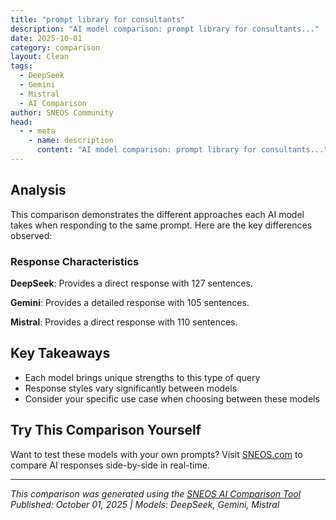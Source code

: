 ```yaml
---
title: "prompt library for consultants"
description: "AI model comparison: prompt library for consultants..."
date: 2025-10-01
category: comparison
layout: Clean
tags:
  - DeepSeek
  - Gemini
  - Mistral
  - AI Comparison
author: SNEOS Community
head:
  - - meta
    - name: description
      content: "AI model comparison: prompt library for consultants..."
---
```


<ChatComparison
  title="prompt library for consultants"
  prompt="prompt library for consultants"
  :responses='{"DeepSeek": "Of course. Here is a comprehensive prompt library for consultants, designed to be a living toolkit for various stages of a consulting engagement.\n\nThis library is structured around the core workflows of a consultant and is designed to be used with AI language models (like ChatGPT, Claude, etc.) to dramatically improve efficiency, creativity, and quality of output.\n\n---\n\n### **How to Use This Library**\n\n1. **Copy and Paste:** Select the prompt that fits your need.\n2. **Customize the Placeholders:** Replace text in \u0060[brackets]\u0060 with your specific context.\n3. **Refine the Output:** Use the AI\u0027s response as a first draft, a brainstorming partner, or a structuring tool. *You* are the expert; the AI is your assistant.\n\n---\n\n### **1. Discovery \u0026 Client Onboarding**\n\n**Goal:** Understand the client\u0027s world, define the problem, and set the engagement up for success.\n\n* **Stakeholder Interview Questions**\n \u003E \u0022Act as a senior management consultant. Generate a list of 10-15 insightful, open-ended questions for interviewing a C-level executive (the [CEO/CFO/COO]) at a [Client Industry, e.g., manufacturing] company. The goal is to understand their strategic priorities, the root causes behind [Specific Problem, e.g., declining customer retention], and their definition of success for our project. Focus on questions that uncover underlying challenges, not just symptoms.\u0022\n\n* **Project Scope Clarification**\n \u003E \u0022I am drafting a Statement of Work (SOW) for a client. Based on the following project description, help me define clear, specific, and measurable objectives and key deliverables. **Project Description:** [Paste your project description here]. Please structure the output with sections for \u0027Project Objectives\u0027 (SMART format) and \u0027Key Deliverables\u0027.\u0022\n\n* **Initial Hypothesis Generation**\n \u003E \u0022Based on the following client situation, generate 3-5 initial hypotheses for the root cause of [Specific Problem]. **Situation:** [Company] in [Industry] is experiencing [Problem Symptom, e.g., a 15% increase in customer churn] despite [Context, e.g., a recent product expansion]. Consider hypotheses related to operations, market positioning, and customer experience.\u0022\n\n---\n\n### **2. Research \u0026 Analysis**\n\n**Goal:** Gather data, analyze it effectively, and uncover key insights.\n\n* **Competitive Landscape Analysis**\n \u003E \u0022Conduct a high-level competitive analysis for [Your Client\u0027s Company] in the [Industry] space. Identify the top 3 direct competitors and 2 potential disruptive entrants. For each, summarize their value proposition, key strengths, and likely weaknesses. Present the findings in a concise table.\u0022\n\n* **Market Sizing (Top-Down \u0026 Bottom-Up)**\n \u003E \u0022Act as a strategy consultant. Estimate the total addressable market (TAM) for [Product/Service] in [Region/Country]. Please outline both a top-down approach (using a known macro statistic) and a bottom-up approach (using assumed unit economics). State your key assumptions for each method.\u0022\n\n* **SWOT Analysis**\n \u003E \u0022Perform a SWOT analysis for [Company Name]. **Context:** They are a [Company Type] facing [Key Challenge]. Their key advantage is [Key Advantage]. Consider recent trends in [Relevant Trend, e.g., remote work, AI, sustainability]. Present the analysis in a clear four-quadrant format.\u0022\n\n* **Financial Data Interpretation**\n \u003E \u0022I have the following financial data for my client. Please identify the 3 most significant trends or red flags from this income statement and balance sheet data. **Data:** [Paste key financial data or ratios]. For each trend, suggest a potential business question we should investigate further.\u0022\n\n---\n\n### **3. Strategy \u0026 Problem-Solving**\n\n**Goal:** Develop robust strategies, frameworks, and solutions.\n\n* **Issue Tree / MECE Breakdown**\n \u003E \u0022Create a MECE (Mutually Exclusive, Collectively Exhaustive) issue tree to break down the core problem: \u0027[State the core problem clearly, e.g., Profitability has declined by 20% over the last two years].\u0027 The first branch should split into \u0027Revenue\u0027 and \u0027Costs\u0027. Please drill down one more level for each branch.\u0022\n\n* **Business Model Canvas**\n \u003E \u0022Populate a Business Model Canvas for a hypothetical company in the [Industry] that operates on a [Model, e.g., subscription/SaaS] model. Focus on the key partnerships and cost structure that would be most critical for success.\u0022\n\n* **Strategic Options Generation**\n \u003E \u0022Our client, [Client Description], needs to achieve [Strategic Goal, e.g., enter a new geographic market]. Generate 3 distinct strategic options for them. Label them as \u0027Option A: [Aggressive/High-Risk]\u0027, \u0027Option B: [Balanced/Moderate-Risk]\u0027, and \u0027Option C: [Conservative/Low-Risk]\u0027. For each, briefly list the pros and cons.\u0022\n\n* **Decision-Matrix / Prioritization Framework**\n \u003E \u0022We need to prioritize a list of potential initiatives. Create a decision-making framework using a 2x2 matrix. The X-axis should be \u0027Impact on Strategic Goal\u0027 (Low to High) and the Y-axis should be \u0027Ease of Implementation\u0027 (Difficult to Easy). Where would you place the following initiatives? **Initiatives:** [List 5-7 initiatives].\u0022\n\n---\n\n### **4. Communication \u0026 Storytelling**\n\n**Goal:** Communicate complex ideas simply and persuasively.\n\n* **Executive Summary Draft**\n \u003E \u0022Draft a one-paragraph executive summary for a consulting presentation to the board of [Client Company]. The core message is that they must [Key Recommendation] to address [Core Problem], which will lead to [Expected Benefit/Quantified Impact]. The tone should be confident and persuasive.\u0022\n\n* **Slide Deck Outline (The Pyramid Principle)**\n \u003E \u0022Outline the narrative flow for a 10-slide client presentation based on the Pyramid Principle. The overarching answer is [Main Recommendation]. The key supporting arguments are [Argument 1], [Argument 2], and [Argument 3]. Suggest a headline for each slide that follows a logical, compelling story.\u0022\n\n* **Email to Client (Sensitive Topic)**\n \u003E \u0022Write a professional yet firm email to a client stakeholder, [Stakeholder Name]. The purpose is to inform them that a key project milestone is at risk due to a delay on their end in providing [Specific Data/Access]. The tone should be collaborative, not accusatory, but clearly state the impact of the delay and request a specific action by a specific date.\u0022\n\n* **Simplifying a Complex Concept**\n \u003E \u0022Explain the concept of [Complex Concept, e.g., \u0027Blockchain\u0027 or \u0027Zero-Based Budgeting\u0027] as if you were talking to a smart 12-year-old. Use a simple analogy and avoid jargon.\u0022\n\n---\n\n### **5. Operational Excellence \u0026 Project Management**\n\n**Goal:** Manage the engagement and internal team effectively.\n\n* **Project Plan / Workstream Structure**\n \u003E \u0022Create a high-level project plan for a [6-week] consulting engagement to solve [Problem Statement]. Break it down into 4-5 key phases or workstreams. For each phase, list the key activities and the primary output/deliverable.\u0022\n\n* **Meeting Agenda**\n \u003E \u0022Generate a detailed 60-minute meeting agenda for a project kickoff call. The attendees include both the client team and our internal consulting team. The goal is to align on objectives, roles, and next steps. Include time allocations for each topic.\u0022\n\n* **Risk Mitigation Plan**\n \u003E \u0022Identify the top 5 potential risks for a consulting project where [Specific Challenge, e.g., data quality from the client is a known issue]. For each risk, propose a concrete mitigation strategy and a contingency plan.\u0022\n\n* **Stakeholder Communication Plan**\n \u003E \u0022Develop a stakeholder communication plan for a project that will significantly impact [Department Name, e.g., the sales team]. Identify the key stakeholder groups, their primary concerns, the key message for each, the best channel for communication, and the communication frequency.\u0022\n\n---\n\n### **6. Personal \u0026 Firm Development**\n\n**Goal:** Enhance your own skills and contribute to your firm\u0027s knowledge.\n\n* **Proposal Template Creation**\n \u003E \u0022Create a structured outline for a consulting proposal. It should include sections for: Executive Summary, Understanding of the Problem, Proposed Approach/Methodology, Project Timeline, Team Bios, Fees and Pricing, and Next Steps.\u0022\n\n* **Developing a Thought Leadership Angle**\n \u003E \u0022Brainstorm 5 compelling thought leadership article topics for a consulting firm specializing in [Your Niche, e.g., digital transformation in retail]. The topics should be provocative, relevant to C-suite executives, and highlight the firm\u0027s expertise.\u0022\n\n* **Training Module Outline**\n \u003E \u0022Outline a 90-minute internal training module on [Specific Skill, e.g., \u0027Advanced Data Visualization in PowerPoint\u0027] for junior consultants. The outline should include learning objectives, a 10-minute interactive exercise, and key takeaways.\u0022\n\n* **Performance Self-Review**\n \u003E \u0022I need to write my annual self-review. Help me brainstorm and articulate my accomplishments using the STAR method (Situation, Task, Action, Result). Focus on my role as a consultant on projects related to [Mention 1-2 project types]. Generate 3-5 bullet point ideas.\u0022\n\n---\n\n### **Pro-Tips for Power Users**\n\n* **Chain Prompts:** Use the output of one prompt as the input for another (e.g., use the \u0022Initial Hypothesis\u0022 output to feed the \u0022Issue Tree\u0022 prompt).\n* **Assign a Persona:** Start prompts with \u0022Act as a [BCG Partner / Change Management Expert / Data Scientist]\u0022 to steer the tone and depth of the", "Gemini": "## Prompt Library for Consultants\n\nThis is a library of prompts categorized by consulting task. Use these prompts as a starting point and customize them to your specific needs, client, and context.\n\n**I. Discovery \u0026 Assessment:**\n\n* **Problem Definition:**\n * \u0022Help me define the core problem my client, [Client Name], is facing. They believe it\u0027s [Client\u0027s Perceived Problem], but I suspect it\u0027s deeper than that. Considering factors like [Factor 1], [Factor 2], and [Factor 3], what is the underlying issue?\u0022\n * \u0022Using the information I\u0027ve gathered from [Source 1] and [Source 2] about [Client Name], identify the key challenges hindering their growth/profitability/efficiency.\u0022\n * \u0022Given the symptoms [Symptom 1], [Symptom 2], and [Symptom 3], what are the potential root causes of the problem at [Client Name]?\u0022\n* **Stakeholder Analysis:**\n * \u0022Identify the key stakeholders at [Client Name] who are affected by [Problem Area]. For each stakeholder, list their potential interests, influence, and level of resistance/support for change.\u0022\n * \u0022Develop a stakeholder map for [Client Name] related to [Project Name]. Include categories such as: Champions, Supporters, Neutrals, Resistors, and Blockers. Explain your reasoning for each placement.\u0022\n * \u0022Based on this document [Paste Document Content/Link], who are the key stakeholders and what are their likely priorities and concerns related to [Issue]?\u0022\n* **Competitive Analysis:**\n * \u0022Analyze the competitive landscape for [Client Name] in the [Industry] market. Focus on [Competitor 1], [Competitor 2], and [Competitor 3]. What are their strengths, weaknesses, opportunities, and threats (SWOT) compared to [Client Name]?\u0022\n * \u0022Benchmark [Client Name]\u0027s performance in [Specific Metric] against industry best practices and competitors. What are the key takeaways and recommendations?\u0022\n * \u0022What are the key trends and disruptive forces shaping the [Industry] market, and how will they impact [Client Name]\u0027s competitive position?\u0022\n* **Data Analysis \u0026 Interpretation:**\n * \u0022Interpret the following data [Paste Data/Link to Data]. What are the key insights and trends?\u0022\n * \u0022Given this dataset related to [Data Subject], identify any correlations between [Variable 1] and [Variable 2]. Are these correlations statistically significant?\u0022\n * \u0022Based on this analysis of [Client Name]\u0027s customer data, segment their customer base into meaningful groups based on [Criteria].\u0022\n* **Process Mapping:**\n * \u0022Describe the current state process for [Client Name] in [Process Area]. Identify any bottlenecks, inefficiencies, or areas for improvement.\u0022\n * \u0022Based on this description of the current process [Paste Process Description], create a visual flowchart highlighting the key steps, decision points, and handoffs.\u0022\n * \u0022Compare the current state process of [Client Name] in [Process Area] with industry best practices. Where are the gaps?\u0022\n\n**II. Strategy Development:**\n\n* **Goal Setting:**\n * \u0022Help me define SMART (Specific, Measurable, Achievable, Relevant, Time-bound) goals for [Client Name] in relation to [Objective].\u0022\n * \u0022Based on the current state assessment, what are the most ambitious yet realistic goals that [Client Name] can achieve in [Timeframe]?\u0022\n * \u0022Develop a set of key performance indicators (KPIs) to track the progress of [Client Name]\u0027s [Project Name].\u0022\n* **Strategic Options:**\n * \u0022Based on this SWOT analysis of [Client Name], what are the potential strategic options they should consider?\u0022\n * \u0022Evaluate the pros and cons of [Strategic Option 1], [Strategic Option 2], and [Strategic Option 3] for [Client Name], considering their resources and market position.\u0022\n * \u0022Generate a list of innovative strategies that [Client Name] could pursue to achieve [Goal] in the [Industry] market.\u0022\n* **Implementation Planning:**\n * \u0022Develop a detailed implementation plan for [Strategic Initiative] at [Client Name]. Include key tasks, timelines, responsibilities, and resource requirements.\u0022\n * \u0022Identify potential risks and challenges associated with implementing [Strategic Initiative] and develop mitigation strategies.\u0022\n * \u0022Create a communication plan to ensure effective communication and engagement with stakeholders throughout the implementation of [Strategic Initiative].\u0022\n* **Change Management:**\n * \u0022Develop a change management strategy to support the successful implementation of [Change Initiative] at [Client Name].\u0022\n * \u0022Identify potential sources of resistance to [Change Initiative] and develop strategies to address them.\u0022\n * \u0022Create a training plan to equip employees at [Client Name] with the skills and knowledge needed to adapt to the new [Process/System/Technology].\u0022\n* **Financial Modeling:**\n * \u0022Create a financial model to project the potential ROI of [Strategic Initiative] for [Client Name].\u0022\n * \u0022Perform a sensitivity analysis to assess the impact of different variables on the financial performance of [Strategic Initiative].\u0022\n * \u0022Compare the financial implications of [Strategic Option 1] and [Strategic Option 2] for [Client Name].\u0022\n\n**III. Implementation \u0026 Execution:**\n\n* **Project Management:**\n * \u0022Create a project timeline and Gantt chart for [Project Name], including key milestones, dependencies, and resource allocation.\u0022\n * \u0022Develop a risk management plan for [Project Name], identifying potential risks and developing mitigation strategies.\u0022\n * \u0022Establish a project communication plan to ensure effective communication and collaboration among team members and stakeholders.\u0022\n* **Process Optimization:**\n * \u0022Design a future state process for [Client Name] in [Process Area] that eliminates bottlenecks, reduces inefficiencies, and improves overall performance.\u0022\n * \u0022Identify opportunities to automate tasks in the [Process Area] to improve efficiency and reduce costs.\u0022\n * \u0022Develop standard operating procedures (SOPs) for the key steps in the [Process Area] to ensure consistency and quality.\u0022\n* **Technology Implementation:**\n * \u0022Develop a technology roadmap for [Client Name] to guide their investments in technology over the next [Timeframe].\u0022\n * \u0022Evaluate different technology solutions for [Business Need] and recommend the best option for [Client Name] based on their specific requirements.\u0022\n * \u0022Develop a data migration plan to ensure a smooth transition to the new [System/Platform].\u0022\n* **Training \u0026 Development:**\n * \u0022Design a training program to equip employees at [Client Name] with the skills and knowledge needed to perform their jobs effectively.\u0022\n * \u0022Develop training materials, including presentations, handouts, and online modules, to support the training program.\u0022\n * \u0022Evaluate the effectiveness of the training program and make recommendations for improvement.\u0022\n* **Performance Monitoring \u0026 Reporting:**\n * \u0022Establish a system to track and monitor the performance of [Key Metric] at [Client Name].\u0022\n * \u0022Develop a reporting dashboard to provide stakeholders with real-time visibility into the performance of [Project/Process/Initiative].\u0022\n * \u0022Analyze performance data and identify areas for improvement.\u0022\n\n**IV. Communication \u0026 Presentation:**\n\n* **Executive Summaries:**\n * \u0022Write an executive summary for a report on [Topic] for [Client Name]\u0027s C-suite, highlighting key findings and recommendations.\u0022\n * \u0022Summarize the key takeaways from this [Document/Meeting] in a concise and impactful way for senior management.\u0022\n* **Presentation Development:**\n * \u0022Create a compelling presentation to communicate the findings and recommendations of the [Project] to [Audience].\u0022\n * \u0022Design visually appealing slides to present the data in a clear and engaging manner.\u0022\n * \u0022Develop talking points to support the presentation and ensure a consistent message.\u0022\n* **Report Writing:**\n * \u0022Write a comprehensive report on [Topic] for [Client Name], including an executive summary, methodology, findings, and recommendations.\u0022\n * \u0022Structure the report logically and use clear and concise language to ensure readability.\u0022\n * \u0022Use visuals, such as charts and graphs, to illustrate key findings and insights.\u0022\n* **Client Communication:**\n * \u0022Draft an email to [Client Contact] to update them on the progress of [Project].\u0022\n * \u0022Prepare a script for a phone call with [Client Contact] to discuss [Topic].\u0022\n * \u0022Develop a communication plan to keep stakeholders informed about the progress of [Project] and address any concerns.\u0022\n* **Storytelling:**\n * \u0022Develop a compelling narrative that illustrates the problem [Client Name] is facing and the impact of the proposed solution.\u0022\n * \u0022Use storytelling techniques to engage the audience and make the message more memorable.\u0022\n\n**V. Specialized Areas (Examples - expand as needed):**\n\n* **Digital Transformation:**\n * \u0022Assess [Client Name]\u0027s current digital maturity and identify opportunities to leverage technology to improve their business processes.\u0022\n * \u0022Develop a digital transformation roadmap for [Client Name], outlining the key initiatives and investments required to achieve their digital goals.\u0022\n* **Sustainability Consulting:**\n * \u0022Assess [Client Name]\u0027s current environmental footprint and identify opportunities to reduce their impact on the environment.\u0022\n * \u0022Develop a sustainability strategy for [Client Name], outlining their goals, targets, and initiatives for improving their environmental performance.\u0022\n* **Supply Chain Optimization:**\n * \u0022Analyze [Client Name]\u0027s supply chain and identify opportunities to reduce costs, improve efficiency, and enhance resilience.\u0022\n * \u0022Develop a supply chain optimization plan for [Client Name], outlining the key initiatives and investments required to achieve their supply chain goals.\u0022\n* **Human Capital Management:**\n * \u0022Assess [Client Name]\u0027s current HR practices and identify opportunities to improve employee engagement, retention, and performance.\u0022\n * \u0022Develop a talent management strategy for [Client Name], outlining their goals, targets, and initiatives for attracting, developing, and retaining top talent.\u0022\n\n**VI. General Purpose Prompts:**\n\n* \u0022What are the key considerations when [Performing Specific Task in Consulting]?\u0022\n* \u0022What are the potential pitfalls to avoid when [Performing Specific Task in Consulting]?\u0022\n* \u0022What are some best practices for [Specific Consulting Skill]? Give concrete examples.\u0022\n* \u0022Explain [Consulting Concept] in a way that a non-expert can understand.\u0022\n* \u0022Provide a checklist for [Consulting Task].\u0022\n* \u0022Compare and contrast [Consulting Approach 1] with [Consulting Approach 2].\u0022\n\n**Tips for Using These Prompts:**\n\n* **Be Specific:** The more specific your prompt, the better the results. Provide as much context as possible.\n* **Iterate:** Don\u0027t be afraid to refine your prompt based on the initial responses.\n* **Combine Prompts:** Use multiple prompts in sequence to build a more complete picture.\n* **Tailor to Your Style:** Adjust the language and tone of the prompts to match your preferred communication style.\n* **Critically Evaluate the Output:** Always review the output carefully and verify its accuracy before using it in your work.\n* **Add \u0022as a consultant\u0022 to the end:** Sometimes adding \u0022as a consultant\u0022 or \u0022for a consulting project\u0022 to the end can improve the relevance of the response. For example: \u0022Develop a digital transformation roadmap for [Client Name], outlining the key initiatives and investments required to achieve their digital goals, as a consultant.\u0022\n\nThis library is a starting point. Experiment with different prompts and refine them to meet your specific needs. Good luck!\n", "Mistral": "Certainly! As a consultant, having a library of prompts can be incredibly useful for guiding discussions, brainstorming sessions, and problem-solving. Here are some categories of prompts that can be helpful:\n\n### 1. **Client Discovery**\n- **Understanding the Client:**\n - What are the primary goals of your organization?\n - What challenges are you currently facing?\n - What are your key performance indicators (KPIs)?\n - How do you measure success?\n\n- **Stakeholder Analysis:**\n - Who are the key stakeholders in your organization?\n - What are their roles and responsibilities?\n - How do they influence decision-making?\n\n### 2. **Problem Identification**\n- **Issue Clarification:**\n - Can you describe the problem in detail?\n - What are the symptoms of the problem?\n - What are the root causes of the problem?\n\n- **Impact Assessment:**\n - How does this problem affect your operations?\n - What are the financial implications?\n - How does it impact your customers or clients?\n\n### 3. **Solution Development**\n- **Brainstorming:**\n - What are some potential solutions to this problem?\n - What are the pros and cons of each solution?\n - How feasible is each solution?\n\n- **Innovation:**\n - Are there any innovative approaches we haven\u0027t considered?\n - How can we think outside the box?\n - What are some best practices in the industry?\n\n### 4. **Implementation Planning**\n- **Resource Allocation:**\n - What resources are needed to implement the solution?\n - Who will be responsible for each part of the implementation?\n - What is the timeline for implementation?\n\n- **Risk Management:**\n - What are the potential risks associated with this solution?\n - How can we mitigate these risks?\n - What is the contingency plan?\n\n### 5. **Performance Monitoring**\n- **Metrics and KPIs:**\n - How will we measure the success of the solution?\n - What metrics will we use to track progress?\n - How often will we review these metrics?\n\n- **Feedback Loop:**\n - How will we gather feedback from stakeholders?\n - What adjustments can we make based on the feedback?\n - How will we communicate progress to stakeholders?\n\n### 6. **Client Relationship Management**\n- **Communication:**\n - How often should we have check-ins?\n - What is the preferred method of communication?\n - How can we ensure transparency and open communication?\n\n- **Expectation Management:**\n - What are your expectations for this project?\n - How can we ensure we meet or exceed these expectations?\n - What are the key milestones and deliverables?\n\n### 7. **Continuous Improvement**\n- **Lessons Learned:**\n - What have we learned from this project?\n - What worked well and what didn\u0027t?\n - How can we apply these lessons to future projects?\n\n- **Future Planning:**\n - What are the next steps for your organization?\n - How can we continue to support you?\n - What are your long-term goals and how can we help achieve them?\n\n### 8. **Ethical and Compliance Considerations**\n- **Legal and Regulatory:**\n - Are there any legal or regulatory considerations we need to be aware of?\n - How do we ensure compliance with industry standards?\n - What are the ethical implications of our proposed solutions?\n\n- **Sustainability:**\n - How can we ensure our solutions are sustainable?\n - What are the environmental impacts of our actions?\n - How can we promote social responsibility?\n\n### 9. **Technology and Innovation**\n- **Digital Transformation:**\n - How can technology help solve this problem?\n - What are the latest technological trends in your industry?\n - How can we leverage data analytics to improve decision-making?\n\n- **Innovation Strategy:**\n - What is your current innovation strategy?\n - How can we foster a culture of innovation within your organization?\n - What are some innovative solutions we can explore?\n\n### 10. **Change Management**\n- **Resistance to Change:**\n - What are the potential barriers to change?\n - How can we address resistance from employees?\n - What strategies can we use to facilitate change?\n\n- **Communication Plan:**\n - How will we communicate the change to stakeholders?\n - What are the key messages we need to convey?\n - How will we ensure everyone is on board with the change?\n\n### 11. **Financial Considerations**\n- **Budgeting:**\n - What is the budget for this project?\n - How can we ensure we stay within the budget?\n - What are the financial risks associated with this project?\n\n- **ROI Analysis:**\n - What is the expected return on investment (ROI)?\n - How will we measure ROI?\n - What are the financial benefits of this solution?\n\n### 12. **Market Analysis**\n- **Competitor Analysis:**\n - Who are your main competitors?\n - What are their strengths and weaknesses?\n - How do you differentiate yourself from competitors?\n\n- **Customer Insights:**\n - Who are your target customers?\n - What are their needs and preferences?\n - How can we better serve our customers?\n\n### 13. **Operational Efficiency**\n- **Process Improvement:**\n - What are the current processes in place?\n - How can we streamline these processes?\n - What are the bottlenecks in your operations?\n\n- **Efficiency Metrics:**\n - How do you measure operational efficiency?\n - What are the key areas for improvement?\n - How can we reduce costs without compromising quality?\n\n### 14. **Strategic Planning**\n- **Vision and Mission:**\n - What is your organization\u0027s vision and mission?\n - How do these align with your current goals?\n - How can we ensure our strategies support your vision?\n\n- **Long-Term Goals:**\n - What are your long-term strategic goals?\n - How can we develop a roadmap to achieve these goals?\n - What are the key milestones along the way?\n\n### 15. **Crisis Management**\n- **Crisis Preparedness:**\n - What are the potential crises your organization might face?\n - How can we prepare for these crises?\n - What is your crisis communication plan?\n\n- **Response and Recovery:**\n - How will you respond to a crisis?\n - What are the steps for recovery?\n - How can we ensure business continuity?\n\nThese prompts can be tailored to fit the specific needs and context of your consulting engagements. They serve as a starting point for structured and productive conversations with your clients."}' 
  published-date="15:32"
/>

## Analysis

This comparison demonstrates the different approaches each AI model takes when responding to the same prompt. Here are the key differences observed:

### Response Characteristics

**DeepSeek**: Provides a direct response with 127 sentences. 

**Gemini**: Provides a detailed response with 105 sentences. 

**Mistral**: Provides a direct response with 110 sentences. 

## Key Takeaways

- Each model brings unique strengths to this type of query
- Response styles vary significantly between models
- Consider your specific use case when choosing between these models

## Try This Comparison Yourself

Want to test these models with your own prompts? Visit [SNEOS.com](https://sneos.com) to compare AI responses side-by-side in real-time.

---

*This comparison was generated using the [SNEOS AI Comparison Tool](https://sneos.com)*
*Published: October 01, 2025 | Models: DeepSeek, Gemini, Mistral*
